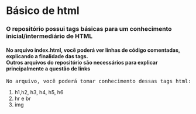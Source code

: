 # Básico de html

<h3>O repositório possui tags básicas para um conhecimento inicial/intermediário de HTML</h3>
<h4>No arquivo index.html, você poderá ver linhas de código comentadas, explicando a finalidade das tags.<br> Outros arquivos do repositório são necessários para explicar principalmente a questão de links</h4>


<pre>No arquivo, você poderá tomar conhecimento dessas tags html:</pre>
<ol>
  <li>h1,h2, h3, h4, h5, h6</li>
  <li>hr e br</li>
  <li>img</li>
  
</ol>
